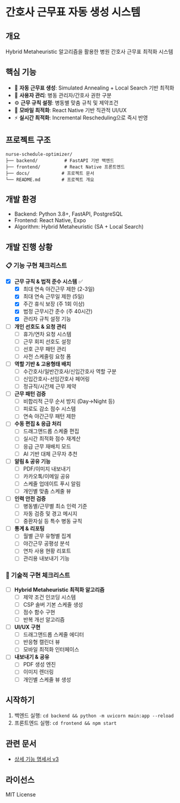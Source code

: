 # 간호사 근무표 자동 생성 시스템

## 개요
Hybrid Metaheuristic 알고리즘을 활용한 병원 간호사 근무표 최적화 시스템

## 핵심 기능
- 🤖 **자동 근무표 생성**: Simulated Annealing + Local Search 기반 최적화
- 👥 **사용자 관리**: 병동 관리자/간호사 권한 구분
- ⚙️ **근무 규칙 설정**: 병동별 맞춤 규칙 및 제약조건
- 📱 **모바일 최적화**: React Native 기반 직관적 UI/UX
- ⚡ **실시간 최적화**: Incremental Rescheduling으로 즉시 반영

## 프로젝트 구조
```
nurse-schedule-optimizer/
├── backend/          # FastAPI 기반 백엔드
├── frontend/         # React Native 프론트엔드
├── docs/            # 프로젝트 문서
└── README.md        # 프로젝트 개요
```

## 개발 환경
- Backend: Python 3.8+, FastAPI, PostgreSQL
- Frontend: React Native, Expo
- Algorithm: Hybrid Metaheuristic (SA + Local Search)

## 개발 진행 상황

### 📋 기능 구현 체크리스트
- [x] **근무 규칙 & 법적 준수 시스템** ✅
  - [x] 최대 연속 야간근무 제한 (2-3일)
  - [x] 최대 연속 근무일 제한 (5일)
  - [x] 주간 휴식 보장 (주 1회 이상)
  - [x] 법정 근무시간 준수 (주 40시간)
  - [x] 관리자 규칙 설정 기능

- [ ] **개인 선호도 & 요청 관리**
  - [ ] 휴가/연차 요청 시스템
  - [ ] 근무 회피 선호도 설정
  - [ ] 선호 근무 패턴 관리
  - [ ] 사전 스케줄링 요청 폼

- [ ] **역할 기반 & 고용형태 배치**
  - [ ] 수간호사/일반간호사/신입간호사 역할 구분
  - [ ] 신입간호사-선임간호사 페어링
  - [ ] 정규직/시간제 근무 제약

- [ ] **근무 패턴 검증**
  - [ ] 비합리적 근무 순서 방지 (Day→Night 등)
  - [ ] 피로도 감소 점수 시스템
  - [ ] 연속 야간근무 패턴 제한

- [ ] **수동 편집 & 응급 처리**
  - [ ] 드래그앤드롭 스케줄 편집
  - [ ] 실시간 최적화 점수 재계산
  - [ ] 응급 근무 재배치 모드
  - [ ] AI 기반 대체 근무자 추천

- [ ] **알림 & 공유 기능**
  - [ ] PDF/이미지 내보내기
  - [ ] 카카오톡/이메일 공유
  - [ ] 스케줄 업데이트 푸시 알림
  - [ ] 개인별 맞춤 스케줄 뷰

- [ ] **인력 안전 검증**
  - [ ] 병동별/근무별 최소 인력 기준
  - [ ] 자동 검증 및 경고 메시지
  - [ ] 중환자실 등 특수 병동 규칙

- [ ] **통계 & 리포팅**
  - [ ] 월별 근무 유형별 집계
  - [ ] 야간근무 공평성 분석
  - [ ] 연차 사용 현황 리포트
  - [ ] 관리용 내보내기 기능

### 🔧 기술적 구현 체크리스트
- [ ] **Hybrid Metaheuristic 최적화 알고리즘**
  - [ ] 제약 조건 인코딩 시스템
  - [ ] CSP 솔버 기본 스케줄 생성
  - [ ] 점수 함수 구현
  - [ ] 반복 개선 알고리즘

- [ ] **UI/UX 구현**
  - [ ] 드래그앤드롭 스케줄 에디터
  - [ ] 반응형 캘린더 뷰
  - [ ] 모바일 최적화 인터페이스

- [ ] **내보내기 & 공유**
  - [ ] PDF 생성 엔진
  - [ ] 이미지 렌더링
  - [ ] 개인별 스케줄 뷰 생성

## 시작하기
1. 백엔드 실행: `cd backend && python -m uvicorn main:app --reload`
2. 프론트엔드 실행: `cd frontend && npm start`

## 관련 문서
- [상세 기능 명세서 v3](./docs/functional-algorithm-spec-v3.md)

## 라이선스
MIT License